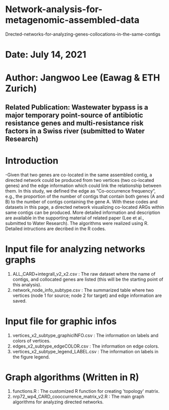# Network-analysis-for-metagenomic-assembled-data
Drected-networks-for-analyzing-genes-collocations-in-the-same-contigs

# Date: July 14, 2021
# Author: Jangwoo Lee (Eawag & ETH Zurich)
## Related Publication: Wastewater bypass is a major temporary point-source of antibiotic resistance genes and multi-resistance risk factors in a Swiss river (submitted to Water Research)

# Introduction
-Given that two genes are co-located in the same assembled contig, a directed network could be produced from two vertices (two co-located genes) and the edge information which could link the relationship between them. In this study, we defined the edge as “Co-occurrence frequency”, e.g., the proportion of the number of contigs that contain both genes (A and B) to the number of contigs containing the gene A. With these codes and datasets in this page, a directed network visualizing co-located ARGs within same contigs can be produced.
More detailed information and description are available in the supporting material of related paper (Lee et al., submitted to Water Research). The algorithms were realized using R. Detailed intructions are decribed in the R codes.

# Input file for analyzing networks graphs
1) ALL_CARD+integrall_v2_x2.csv : The raw dataset where the name of contigs, and collocated genes are listed (this will be the starting point of this analysis).
2) network_node_info_subtype.csv : The summarized table where two vertices (node 1 for source; node 2 for target) and edge information are saved.

# Input file for graphic infos
1) vertices_x2_subtype_graphicINFO.csv : The information on labels and colors of vertices.
2) edges_x2_subtype_edgeCOLOR.csv : The information on edge colors.
3) vertices_x2_subtype_legend_LABEL.csv : The information on labels in the figure legend.

# Graph algorithms (Written in R)
1) functions.R : The customized R function for creating 'topology' matrix.
2) nrp72_wp4_CARD_cooccurrence_matrix_v2.R : The main graph algorithms for analyzing directed networks.
